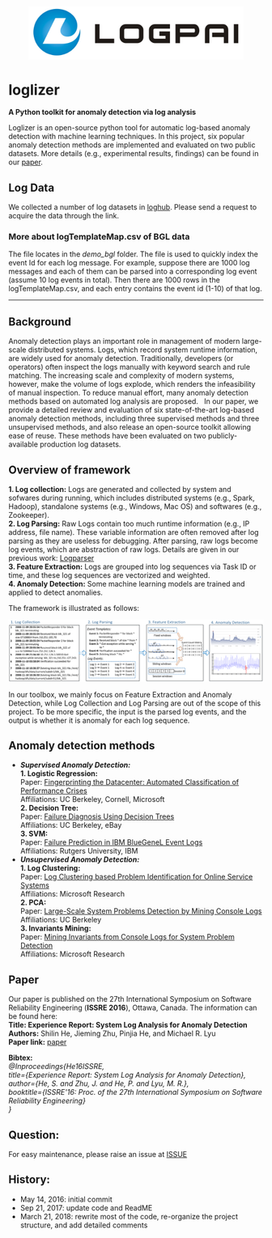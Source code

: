 <p align="center"> <a href="https://github.com/logpai"> <img src="https://github.com/logpai/logpai.github.io/blob/master/img/logpai_logo.jpg" width="425"></a></p>


# loglizer
**A Python toolkit for anomaly detection via log analysis**

Loglizer is an open-source python tool for automatic log-based anomaly detection with machine learning techniques. In this project, six popular anomaly detection methods are implemented and evaluated on two public datasets. More details (e.g., experimental results, findings) can be found in our [paper](http://ieeexplore.ieee.org/document/7774521/).


## Log Data
We collected a number of log datasets in [loghub](https://github.com/logpai/loghub). Please send a request to acquire the data through the link.

### More about logTemplateMap.csv of BGL data
The file locates in the *demo_bgl* folder. The file is used to quickly index the event Id for each log message. For example, suppose there are 1000 log messages and each of them can be parsed into a corresponding log event (assume 10 log events in total). Then there are 1000 rows in the logTemplateMap.csv, and each entry contains the event id (1-10) of that log.

***
## Background
Anomaly detection plays an important role in management of modern large-scale distributed systems. Logs, which record system runtime information, are widely used for anomaly detection. Traditionally, developers (or operators) often inspect the logs manually with keyword search and rule matching. The increasing scale and complexity of modern systems, however, make the volume of logs explode, which renders the infeasibility of manual inspection. To reduce manual effort, many anomaly detection methods based on automated log analysis are proposed.  
In our paper, we provide a detailed review and evaluation of six state-of-the-art log-based anomaly detection methods, including three supervised methods and three unsupervised methods, and also release an open-source toolkit allowing ease of reuse. These methods have been evaluated on two publicly-available production log datasets.

## Overview of framework
**1. Log collection:** Logs are generated and collected by system and sofwares during running, which includes distributed systems (e.g., Spark, Hadoop), standalone systems (e.g., Windows, Mac OS) and softwares (e.g., Zookeeper).     
**2. Log Parsing:** Raw Logs contain too much runtime information (e.g., IP address, file name). These variable information are often removed after log parsing as they are useless for debugging. After parsing, raw logs become log events, which are abstraction of raw logs. Details are given in our previous work: [Logparser](https://github.com/logpai/logparser)  
**3. Feature Extraction:** Logs are grouped into log sequences via Task ID or time, and these log sequences are vectorized and weighted.  
**4. Anomaly Detection:** Some machine learning models are trained and applied to detect anomalies.  

The framework is illustrated as follows:

![Framework of Anomaly Detection](/img/FrameWork.png)

In our toolbox, we mainly focus on Feature Extraction and Anomaly Detection, while Log Collection and Log Parsing are out of the scope of this project. To be more specific, the input is the parsed log events, and the output is whether it is anomaly for each log sequence.

## Anomaly detection methods
* ***Supervised Anomaly Detection:***  
  **1. Logistic Regression:**  
  Paper: [Fingerprinting the Datacenter: Automated Classification of Performance Crises](http://dl.acm.org/citation.cfm?id=1755926)  
  Affiliations: UC Berkeley, Cornell, Microsoft  
  **2. Decision Tree:**  
  Paper: [Failure Diagnosis Using Decision Trees](http://www.cs.berkeley.edu/~brewer/papers/icac2004_chen_diagnosis.pdf)  
  Affiliations: UC Berkeley, eBay   
  **3. SVM:**  
  Paper: [Failure Prediction in IBM BlueGeneL Event Logs](http://ieeexplore.ieee.org/stamp/stamp.jsp?tp=&arnumber=4536397)  
  Affiliations: Rutgers University, IBM     
* ***Unsupervised Anomaly Detection:***  
  **1. Log Clustering:**  
  Paper: [Log Clustering based Problem Identification for Online Service Systems](http://www.msr-waypoint.net/apps/pubs/default.aspx?id=260324)  
  Affiliations: Microsoft Research   
  **2. PCA:**  
  Paper: [Large-Scale System Problems Detection by Mining Console Logs](https://www.usenix.org/legacy/event/sysml08/tech/full_papers/xu/xu.pdf)  
  Affiliations: UC Berkeley  
  **3. Invariants Mining:**  
  Paper: [Mining Invariants from Console Logs for System Problem Detection](http://research.microsoft.com/pubs/121673/Mining%20Invariants%20from%20Console%20Logs.pdf)  
  Affiliations: Microsoft Research  

## Paper
Our paper is published on the 27th International Symposium on Software Reliability Engineering (**ISSRE 2016**), Ottawa, Canada. The information can be found here:  
**Title: Experience Report: System Log Analysis for Anomaly Detection**    
**Authors:** Shilin He, Jieming Zhu, Pinjia He, and Michael R. Lyu  
**Paper link:** [paper](http://ieeexplore.ieee.org/document/7774521/) 

**Bibtex:**<br />
*@Inproceedings{He16ISSRE,<br />
  title={Experience Report: System Log Analysis for Anomaly Detection},<br />
  author={He, S. and Zhu, J. and He, P. and Lyu, M. R.},<br />
  booktitle={ISSRE'16: Proc. of the 27th International Symposium on Software Reliability Engineering}<br />
}<br />*


## Question:
For easy maintenance, please raise an issue at [ISSUE](https://github.com/logpai/loglizer/issues/new)


## History:
* May 14, 2016: initial commit 
* Sep 21, 2017: update code and ReadME 
* March 21, 2018: rewrite most of the code, re-organize the project structure, and add detailed comments
